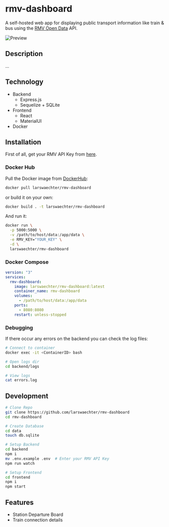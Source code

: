 # rmv-dashboard

A self-hosted web app for displaying public transport information like train & bus using the [RMV Open Data](https://opendata.rmv.de/site/start.html) API.

![Preview](https://user-images.githubusercontent.com/11744028/196059284-17f40ac5-c390-4168-b243-00bf539f55a1.png)

## Description

...

## Technology

- Backend
  - Express.js
  - Sequelize + SQLite
- Frontend
  - React
  - MaterialUI
- Docker

## Installation

First of all, get your RMV API Key from [here](https://opendata.rmv.de/site/anmeldeseite.html).

### Docker Hub

Pull the Docker image from [DockerHub](https://hub.docker.com/r/larswaechter/rmv-dashboard):

```bash
docker pull larswaechter/rmv-dashboard
```

or build it on your own:

```bash
docker build . -t larswaechter/rmv-dashboard
```

And run it:

```bash
docker run \
  -p 5000:5000 \
  -v /path/to/host/data:/app/data \
  -e RMV_KEY="YOUR_KEY" \
  -d \
  larswaechter/rmv-dashboard
```

### Docker Compose

```yml
version: "3"
services:
  rmv-dashboard:
    image: larswaechter/rmv-dashboard:latest
    container_name: rmv-dashboard
    volumes:
      - /path/to/host/data:/app/data
    ports:
      - 8080:8080
    restart: unless-stopped
```

### Debugging

If there occur any errors on the backend you can check the log files:

```bash
# Connect to container
docker exec -it <ContainerID> bash

# Open logs dir
cd backend/logs

# View logs
cat errors.log
```

## Development

```bash
# Clone Repo
git clone https://github.com/larswaechter/rmv-dashboard
cd rmv-dashboard

# Create Database
cd data
touch db.sqlite

# Setup Backend
cd backend
npm i
mv .env.example .env  # Enter your RMV API Key
npm run watch

# Setup Frontend
cd frontend
npm i
npm start
```

## Features

- Station Departure Board
- Train connection details
